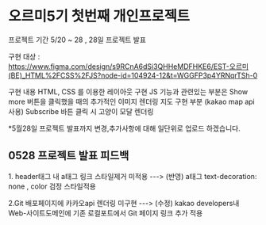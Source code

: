 <h1>오르미5기 첫번째 개인프로젝트</h1>

프로젝트 기간 5/20 ~ 28 , 28일 프로젝트 발표

구현 대상 : https://www.figma.com/design/s9RCnA6dSi3QHHeMDFHKE6/EST-오르미(BE)_HTML%2FCSS%2FJS?node-id=104924-12&t=WGGFP3p4YRNqrTSh-0

구현 내용
HTML, CSS 를 이용한 레이아웃 구현
JS 기능과 관련있는 부분은 Show more 버튼을 클릭했을 때의 추가적인 이미지 렌더링
지도 구현 부분 (kakao map api 사용)
Subscribe 바튼 클릭 시 고양이 모달 렌더링

*5월28일 프로젝트 발표까지 변경,추가사항에 대해 일단위로 업로드 하겠습니다.

<h2>0528 프로젝트 발표 피드백</h2>
1. header태그 내 a태그 링크 스타일제거 미적용
---> (반영) a태그 text-decoration: none , color 검정 스타일적용

2.Git 배포페이지에 카카오api 렌더링 미구현
---> (수정) kakao developers내 Web-사이트도메인에 기존 로컬포트에서 Git 페이지 링크 추가 적용
